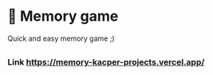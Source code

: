 
# 🚀 Memory game
Quick and easy memory game ;)
##
### Link https://memory-kacper-projects.vercel.app/

